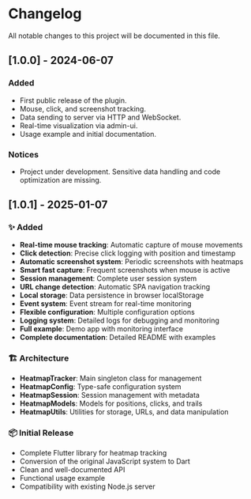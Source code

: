 # Changelog

All notable changes to this project will be documented in this file.

## [1.0.0] - 2024-06-07
### Added
- First public release of the plugin.
- Mouse, click, and screenshot tracking.
- Data sending to server via HTTP and WebSocket.
- Real-time visualization via admin-ui.
- Usage example and initial documentation.

### Notices
- Project under development. Sensitive data handling and code optimization are missing.

## [1.0.1] - 2025-01-07

### ✨ Added
- **Real-time mouse tracking**: Automatic capture of mouse movements
- **Click detection**: Precise click logging with position and timestamp
- **Automatic screenshot system**: Periodic screenshots with heatmaps
- **Smart fast capture**: Frequent screenshots when mouse is active
- **Session management**: Complete user session system
- **URL change detection**: Automatic SPA navigation tracking
- **Local storage**: Data persistence in browser localStorage
- **Event system**: Event stream for real-time monitoring
- **Flexible configuration**: Multiple configuration options
- **Logging system**: Detailed logs for debugging and monitoring
- **Full example**: Demo app with monitoring interface
- **Complete documentation**: Detailed README with examples

### 🏗️ Architecture
- **HeatmapTracker**: Main singleton class for management
- **HeatmapConfig**: Type-safe configuration system
- **HeatmapSession**: Session management with metadata
- **HeatmapModels**: Models for positions, clicks, and trails
- **HeatmapUtils**: Utilities for storage, URLs, and data manipulation

### 📦 Initial Release
- Complete Flutter library for heatmap tracking
- Conversion of the original JavaScript system to Dart
- Clean and well-documented API
- Functional usage example
- Compatibility with existing Node.js server